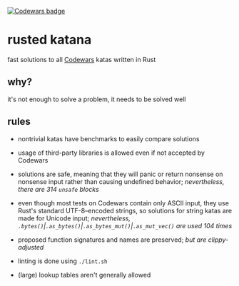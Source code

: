 [![Codewars badge](https://www.codewars.com/users/lincot/badges/large)](https://www.codewars.com/users/lincot)

# rusted katana

fast solutions to all [Codewars](https://www.codewars.com/r/HLmVMg) katas
written in Rust

## why?

it's not enough to solve a problem, it needs to be solved well

## rules

- nontrivial katas have benchmarks to easily compare solutions

- usage of third-party libraries is allowed even if not accepted by Codewars

- solutions are safe, meaning that they will panic or return nonsense
on nonsense input rather than causing undefined behavior;
*nevertheless, there are 314 `unsafe` blocks*

- even though most tests on Codewars contain only ASCII input,
they use Rust's standard UTF-8–encoded strings,
so solutions for string katas are made for Unicode input;
*nevertheless,
`.bytes()`|`.as_bytes()`|`.as_bytes_mut()`|`.as_mut_vec()` are used 104 times*

- proposed function signatures and names are preserved;
*but are clippy-adjusted*

- linting is done using `./lint.sh`

- (large) lookup tables aren't generally allowed
